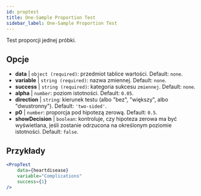 ```yaml
---
id: proptest
title: One-Sample Proportion Test
sidebar_label: One-Sample Proportion Test
---
```


Test proporcji jednej próbki.

## Opcje

* __data__ | `object (required)`: przedmiot tablice wartości. Default: `none`.
* __variable__ | `string (required)`: nazwa zmiennej. Default: `none`.
* __success__ | `string (required)`: kategoria sukcesu `zmiennej`. Default: `none`.
* __alpha__ | `number`: poziom istotności. Default: `0.05`.
* __direction__ | `string`: kierunek testu (albo "bez", "większy", albo "dwustronny"). Default: `'two-sided'`.
* __p0__ | `number`: proporcja pod hipotezą zerową. Default: `0.5`.
* __showDecision__ | `boolean`: kontroluje, czy hipoteza zerowa ma być wyświetlana, jeśli zostanie odrzucona na określonym poziomie istotności. Default: `false`.


## Przykłady

```jsx live
<PropTest
    data={heartdisease} 
    variable="Complications"
    success={1}
/>
```
